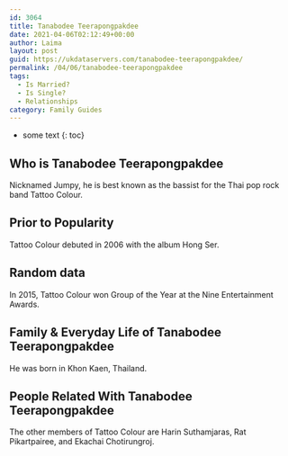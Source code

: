 ```yaml
---
id: 3064
title: Tanabodee Teerapongpakdee
date: 2021-04-06T02:12:49+00:00
author: Laima
layout: post
guid: https://ukdataservers.com/tanabodee-teerapongpakdee/
permalink: /04/06/tanabodee-teerapongpakdee
tags:
  - Is Married?
  - Is Single?
  - Relationships
category: Family Guides
---
```


* some text
{: toc}


## Who is Tanabodee Teerapongpakdee
                  
                  
                  
Nicknamed Jumpy, he is best known as the bassist for the Thai pop rock band Tattoo Colour. 
                  
              
            
              
            
                
                
                
## Prior to Popularity
                  
                  
                  
Tattoo Colour debuted in 2006 with the album Hong Ser. 
                  
              
            
              
            
                
                
                
## Random data
                  
                  
                  
In 2015, Tattoo Colour won Group of the Year at the Nine Entertainment Awards. 
                  
              
            
              
            
                
                
                
## Family & Everyday Life of Tanabodee Teerapongpakdee
                  
                  
                  
He was born in Khon Kaen, Thailand. 
                  
              
            
              
            
                
                
                
## People Related With Tanabodee Teerapongpakdee
                  
                  
                  
The other members of Tattoo Colour are Harin Suthamjaras, Rat Pikartpairee, and Ekachai Chotirungroj. 
                  
              
            
              
            
                
              
            
              
              
            
            
              
            
          
          
          